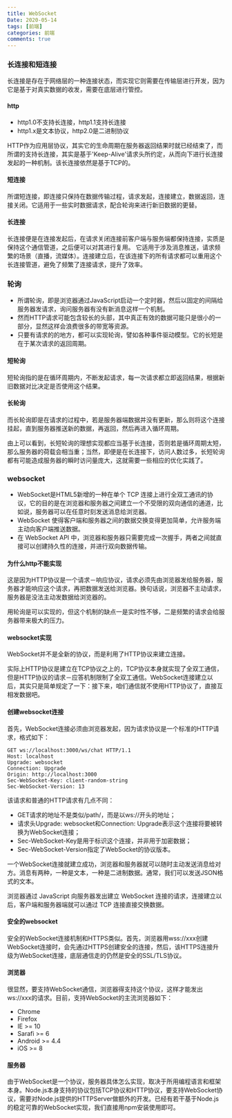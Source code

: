 ```yaml
---
title: WebSocket
Date: 2020-05-14
tags: [前端]
categories: 前端
comments: true
---
```


### 长连接和短连接
长连接是存在于网络层的一种连接状态，而实现它则需要在传输层进行开发，因为它是基于对真实数据的收发，需要在底层进行管控。


#### http
- http1.0不支持长连接，http1.1支持长连接
- http1.x是文本协议，http2.0是二进制协议

HTTP作为应用层协议，其实它的生命周期在服务器返回结果时就已经结束了，而所谓的支持长连接，其实是基于'Keep-Alive'请求头所约定，从而向下进行长连接发起的一种机制。该长连接依然是基于TCP的。

#### 短连接
所谓短连接，即连接只保持在数据传输过程，请求发起，连接建立，数据返回，连接关闭。它适用于一些实时数据请求，配合轮询来进行新旧数据的更替。

#### 长连接
长连接便是在连接发起后，在请求关闭连接前客户端与服务端都保持连接，实质是保持这个通信管道，之后便可以对其进行复用。
它适用于涉及消息推送，请求频繁的场景（直播，流媒体）。连接建立后，在该连接下的所有请求都可以重用这个长连接管道，避免了频繁了连接请求，提升了效率。

### 轮询
- 所谓轮询，即是浏览器通过JavaScript启动一个定时器，然后以固定的间隔给服务器发请求，询问服务器有没有新消息这样一个机制。
- 然而HTTP请求可能包含较长的头部，其中真正有效的数据可能只是很小的一部分，显然这样会浪费很多的带宽等资源。
- 只要有请求的的地方，都可以实现轮询，譬如各种事件驱动模型。它的长短是在于某次请求的返回周期。

#### 短轮询
短轮询指的是在循环周期内，不断发起请求，每一次请求都立即返回结果，根据新旧数据对比决定是否使用这个结果。

#### 长轮询
而长轮询即是在请求的过程中，若是服务器端数据并没有更新，那么则将这个连接挂起，直到服务器推送新的数据，再返回，然后再进入循环周期。

由上可以看到，长短轮询的理想实现都应当基于长连接，否则若是循环周期太短，那么服务器的荷载会相当重；当然，即便是在长连接下，访问人数过多，长短轮询都有可能造成服务器的瞬时访问量庞大，这就需要一些相应的优化实践了。

### websocket
- WebSocket是HTML5新增的一种在单个 TCP 连接上进行全双工通讯的协议，它的目的是在浏览器和服务器之间建立一个不受限的双向通信的通道，比如说，服务器可以在任意时刻发送消息给浏览器。
- WebSocket 使得客户端和服务器之间的数据交换变得更加简单，允许服务端主动向客户端推送数据。
- 在 WebSocket API 中，浏览器和服务器只需要完成一次握手，两者之间就直接可以创建持久性的连接，并进行双向数据传输。

#### 为什么http不能实现
这是因为HTTP协议是一个请求－响应协议，请求必须先由浏览器发给服务器，服务器才能响应这个请求，再把数据发送给浏览器。换句话说，浏览器不主动请求，服务器是没法主动发数据给浏览器的。

用轮询是可以实现的，但这个机制的缺点一是实时性不够，二是频繁的请求会给服务器带来极大的压力。

#### websocket实现
WebSocket并不是全新的协议，而是利用了HTTP协议来建立连接。

实际上HTTP协议是建立在TCP协议之上的，TCP协议本身就实现了全双工通信，但是HTTP协议的请求－应答机制限制了全双工通信。WebSocket连接建立以后，其实只是简单规定了一下：接下来，咱们通信就不使用HTTP协议了，直接互相发数据吧。

#### 创建websocket连接

首先，WebSocket连接必须由浏览器发起，因为请求协议是一个标准的HTTP请求，格式如下：

```
GET ws://localhost:3000/ws/chat HTTP/1.1
Host: localhost
Upgrade: websocket
Connection: Upgrade
Origin: http://localhost:3000
Sec-WebSocket-Key: client-random-string
Sec-WebSocket-Version: 13
```
该请求和普通的HTTP请求有几点不同：

- GET请求的地址不是类似/path/，而是以ws://开头的地址；
- 请求头Upgrade: websocket和Connection: Upgrade表示这个连接将要被转换为WebSocket连接；
- Sec-WebSocket-Key是用于标识这个连接，并非用于加密数据；
- Sec-WebSocket-Version指定了WebSocket的协议版本。

一个WebSocket连接就建立成功，浏览器和服务器就可以随时主动发送消息给对方。消息有两种，一种是文本，一种是二进制数据。通常，我们可以发送JSON格式的文本。

浏览器通过 JavaScript 向服务器发出建立 WebSocket 连接的请求，连接建立以后，客户端和服务器端就可以通过 TCP 连接直接交换数据。

#### 安全的websocket
安全的WebSocket连接机制和HTTPS类似。首先，浏览器用wss://xxx创建WebSocket连接时，会先通过HTTPS创建安全的连接，然后，该HTTPS连接升级为WebSocket连接，底层通信走的仍然是安全的SSL/TLS协议。

#### 浏览器
很显然，要支持WebSocket通信，浏览器得支持这个协议，这样才能发出ws://xxx的请求。目前，支持WebSocket的主流浏览器如下：

- Chrome
- Firefox
- IE >= 10
- Sarafi >= 6
- Android >= 4.4
- iOS >= 8

#### 服务器
由于WebSocket是一个协议，服务器具体怎么实现，取决于所用编程语言和框架本身。Node.js本身支持的协议包括TCP协议和HTTP协议，要支持WebSocket协议，需要对Node.js提供的HTTPServer做额外的开发。已经有若干基于Node.js的稳定可靠的WebSocket实现，我们直接用npm安装使用即可。